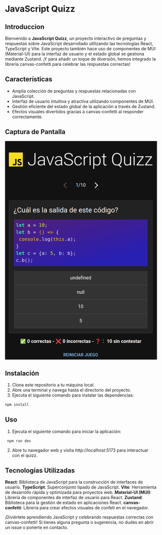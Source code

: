 # JavaScript Quizz

## Introduccion

Bienvenido a **JavaScript Quizz**, un proyecto interactivo de preguntas y respuestas sobre JavaScript desarrollado utilizando las tecnologías React, TypeScript y Vite. Este proyecto también hace uso de componentes de MUI (Material-UI) para la interfaz de usuario y el estado global se gestiona mediante Zustand. ¡Y para añadir un toque de diversión, hemos integrado la librería canvas-confetti para celebrar las respuestas correctas!

## Características

- Amplia colección de preguntas y respuestas relacionadas con JavaScript.
- Interfaz de usuario intuitiva y atractiva utilizando componentes de MUI.
- Gestión eficiente del estado global de la aplicación a través de Zustand.
- Efectos visuales divertidos gracias a canvas-confetti al responder correctamente.

## Captura de Pantalla

![Pregunta](/public/Captura%20desde%202023-08-28%2015-49-43.png)

## Instalación

1. Clona este repositorio a tu máquina local.
2. Abre una terminal y navega hasta el directorio del proyecto.
3. Ejecuta el siguiente comando para instalar las dependencias:

```bash
npm install
```

## Uso

1. Ejecuta el siguiente comando para iniciar la aplicación:

```bash
 npm run dev
```

2. Abre tu navegador web y visita http://localhost:5173 para interactuar con el quizz.

## Tecnologías Utilizadas

**React**: Biblioteca de JavaScript para la construcción de interfaces de usuario.
**TypeScript**: Superconjunto tipado de JavaScript.
**Vite**: Herramienta de desarrollo rápida y optimizada para proyectos web.
**Material-UI (MUI)**: Librería de componentes de interfaz de usuario para React.
**Zustand**: Biblioteca para la gestión de estado en aplicaciones React.
**canvas-confetti**: Librería para crear efectos visuales de confeti en el navegador.

¡Diviértete aprendiendo JavaScript y celebrando respuestas correctas con canvas-confetti! Si tienes alguna pregunta o sugerencia, no dudes en abrir un issue o ponerte en contacto.
